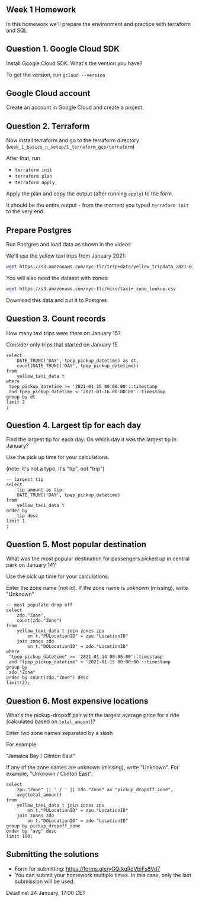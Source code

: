 ## Week 1 Homework

In this homework we'll prepare the environment
and practice with terraform and SQL

## Question 1. Google Cloud SDK

Install Google Cloud SDK. What's the version you have?

To get the version, run `gcloud --version`

## Google Cloud account

Create an account in Google Cloud and create a project.

## Question 2. Terraform

Now install terraform and go to the terraform directory (`week_1_basics_n_setup/1_terraform_gcp/terraform`)

After that, run

- `terraform init`
- `terraform plan`
- `terraform apply`

Apply the plan and copy the output (after running `apply`) to the form.

It should be the entire output - from the moment you typed `terraform init` to the very end.

## Prepare Postgres

Run Postgres and load data as shown in the videos

We'll use the yellow taxi trips from January 2021:

```bash
wget https://s3.amazonaws.com/nyc-tlc/trip+data/yellow_tripdata_2021-01.csv
```

You will also need the dataset with zones:

```bash
wget https://s3.amazonaws.com/nyc-tlc/misc/taxi+_zone_lookup.csv
```

Download this data and put it to Postgres

## Question 3. Count records

How many taxi trips were there on January 15?

Consider only trips that started on January 15.

```
select
	DATE_TRUNC('DAY', tpep_pickup_datetime) as dt,
	count(DATE_TRUNC('DAY', tpep_pickup_datetime))
from
	yellow_taxi_data t
where
 tpep_pickup_datetime >= '2021-01-15 00:00:00'::timestamp
 and tpep_pickup_datetime < '2021-01-16 00:00:00'::timestamp
group by dt
limit 2
;
```

## Question 4. Largest tip for each day

Find the largest tip for each day.
On which day it was the largest tip in January?

Use the pick up time for your calculations.

(note: it's not a typo, it's "tip", not "trip")

```
-- largest tip
select
	tip_amount as tip,
	DATE_TRUNC('DAY', tpep_pickup_datetime)
from
	yellow_taxi_data t
order by
	tip desc
limit 1
;
```

## Question 5. Most popular destination

What was the most popular destination for passengers picked up
in central park on January 14?

Use the pick up time for your calculations.

Enter the zone name (not id). If the zone name is unknown (missing), write "Unknown"

```
-- most populate drop off
select
	zdo."Zone",
	count(zdo."Zone")
from
	yellow_taxi_data t join zones zpu
		on t."PULocationID" = zpu."LocationID"
	join zones zdo
		on t."DOLocationID" = zdo."LocationID"
where
 "tpep_pickup_datetime" >= '2021-01-14 00:00:00'::timestamp
 and "tpep_pickup_datetime" < '2021-01-15 00:00:00'::timestamp
group by
 zdo."Zone"
order by count(zdo."Zone") desc
limit(2);
```

## Question 6. Most expensive locations

What's the pickup-dropoff pair with the largest
average price for a ride (calculated based on `total_amount`)?

Enter two zone names separated by a slash

For example:

"Jamaica Bay / Clinton East"

If any of the zone names are unknown (missing), write "Unknown". For example, "Unknown / Clinton East".

```
select
	zpu."Zone" || ' / ' || zdo."Zone" as "pickup_dropoff_zone",
	avg(total_amount)
from
	yellow_taxi_data t join zones zpu
		on t."PULocationID" = zpu."LocationID"
	join zones zdo
		on t."DOLocationID" = zdo."LocationID"
group by pickup_dropoff_zone
order by "avg" desc
limit 100;
```

## Submitting the solutions

- Form for submitting: https://forms.gle/yGQrkgRdVbiFs8Vd7
- You can submit your homework multiple times. In this case, only the last submission will be used.

Deadline: 24 January, 17:00 CET
